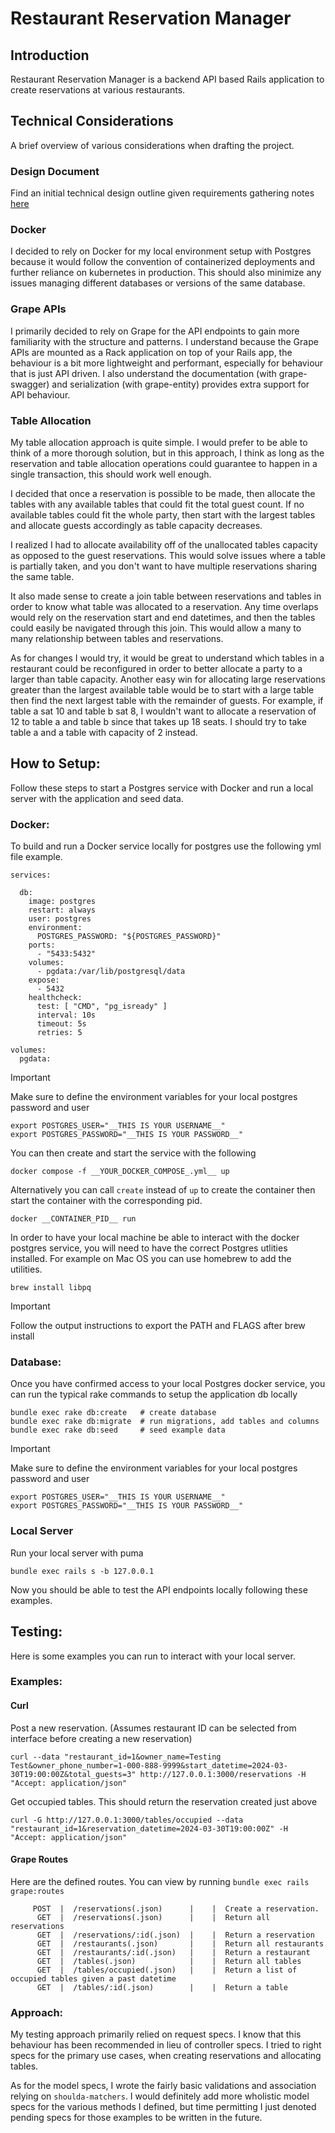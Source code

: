 # Restaurant Reservation Manager

## Introduction
Restaurant Reservation Manager is a backend API based Rails application to create reservations at various restaurants.

## Technical Considerations
A brief overview of various considerations when drafting the project.

### Design Document
Find an initial technical design outline given requirements gathering notes [here](https://github.com/GregoryDuguies/restaurant-reservation-manager/blob/main/technical_design_document.md)

### Docker
I decided to rely on Docker for my local environment setup with Postgres because it would follow the convention of containerized deployments and further reliance on kubernetes in production. This should also minimize any issues managing different databases or versions of the same database.

### Grape APIs
I primarily decided to rely on Grape for the API endpoints to gain more familiarity with the structure and patterns. I understand because the Grape APIs are mounted as a Rack application on top of your Rails app, the behaviour is a bit more lightweight and performant, especially for behaviour that is just API driven. I also understand the documentation (with grape-swagger) and serialization (with grape-entity) provides extra support for API behaviour.


### Table Allocation
My table allocation approach is quite simple. I would prefer to be able to think of a more thorough solution, but in this approach, I think as long as the reservation and table allocation operations could guarantee to happen in a single transaction, this should work well enough.

I decided that once a reservation is possible to be made, then allocate the tables with any available tables that could fit the total guest count. If no available tables could fit the whole party, then start with the largest tables and allocate guests accordingly as table capacity decreases.

I realized I had to allocate availability off of the unallocated tables capacity as opposed to the guest reservations. This would solve issues where a table is partially taken, and you don't want to have multiple reservations sharing the same table.

It also made sense to create a join table between reservations and tables in order to know what table was allocated to a reservation. Any time overlaps would rely on the reservation start and end datetimes, and then the tables could easily be navigated through this join. This would allow a many to many relationship between tables and reservations.

As for changes I would try, it would be great to understand which tables in a restaurant could be reconfigured in order to better allocate a party to a larger than table capacity. Another easy win for allocating large reservations greater than the largest available table would be to start with a large table then find the next largest table with the remainder of guests. For example, if table a sat 10 and table b sat 8, I wouldn't want to allocate a reservation of 12 to table a and table b since that takes up 18 seats. I should try to take table a and a table with capacity of 2 instead.

## How to Setup:

Follow these steps to start a Postgres service with Docker and run a local server with the application and seed data.

### Docker:

To build and run a Docker service locally for postgres use the following yml file example.

```
services:

  db:
    image: postgres
    restart: always
    user: postgres
    environment:
      POSTGRES_PASSWORD: "${POSTGRES_PASSWORD}"
    ports:
      - "5433:5432"
    volumes:
      - pgdata:/var/lib/postgresql/data
    expose:
      - 5432
    healthcheck:
      test: [ "CMD", "pg_isready" ]
      interval: 10s
      timeout: 5s
      retries: 5

volumes:
  pgdata:

```

> [!IMPORTANT]
> Make sure to define the environment variables for your local postgres password and user
> ```
> export POSTGRES_USER="__THIS IS YOUR USERNAME__"
> export POSTGRES_PASSWORD="__THIS IS YOUR PASSWORD__"
>```

You can then create and start the service with the following

```
docker compose -f __YOUR_DOCKER_COMPOSE_.yml__ up
```

Alternatively you can call ```create``` instead of ```up``` to create the container then start the container with the corresponding pid.

```
docker __CONTAINER_PID__ run
```

In order to have your local machine be able to interact with the docker postgres service, you will need to have the correct Postgres utlities installed. For example on Mac OS you can use homebrew to add the utilities.

```
brew install libpq
```

> [!IMPORTANT]
> Follow the output instructions to export the PATH and FLAGS after brew install

### Database:
Once you have confirmed access to your local Postgres docker service, you can run the typical rake commands to setup the application db locally

```
bundle exec rake db:create   # create database
bundle exec rake db:migrate  # run migrations, add tables and columns
bundle exec rake db:seed     # seed example data
```
> [!IMPORTANT]
> Make sure to define the environment variables for your local postgres password and user
> ```
> export POSTGRES_USER="__THIS IS YOUR USERNAME__"
> export POSTGRES_PASSWORD="__THIS IS YOUR PASSWORD__"
>```

### Local Server
Run your local server with puma

```
bundle exec rails s -b 127.0.0.1
```

Now you should be able to test the API endpoints locally following these examples.

## Testing:
Here is some examples you can run to interact with your local server.

### Examples:

#### Curl
Post a new reservation. (Assumes restaurant ID can be selected from interface before creating a new reservation)

```
curl --data "restaurant_id=1&owner_name=Testing Test&owner_phone_number=1-000-888-9999&start_datetime=2024-03-30T19:00:00Z&total_guests=3" http://127.0.0.1:3000/reservations -H "Accept: application/json"
```

Get occupied tables. This should return the reservation created just above
```
curl -G http://127.0.0.1:3000/tables/occupied --data "restaurant_id=1&reservation_datetime=2024-03-30T19:00:00Z" -H "Accept: application/json"
```


#### Grape Routes
Here are the defined routes. You can view by running ```bundle exec rails grape:routes```

```
     POST  |  /reservations(.json)      |    |  Create a reservation.
      GET  |  /reservations(.json)      |    |  Return all reservations
      GET  |  /reservations/:id(.json)  |    |  Return a reservation
      GET  |  /restaurants(.json)       |    |  Return all restaurants
      GET  |  /restaurants/:id(.json)   |    |  Return a restaurant
      GET  |  /tables(.json)            |    |  Return all tables
      GET  |  /tables/occupied(.json)   |    |  Return a list of occupied tables given a past datetime
      GET  |  /tables/:id(.json)        |    |  Return a table
```

### Approach:
My testing approach primarily relied on request specs. I know that this behaviour has been recommended in lieu of controller specs. I tried to right specs for the primary use cases, when creating reservations and allocating tables.

As for the model specs, I wrote the fairly basic validations and association relying on ```shoulda-matchers```. I would definitely add more wholistic model specs for the various methods I defined, but time permitting I just denoted pending specs for those examples to be written in the future.
